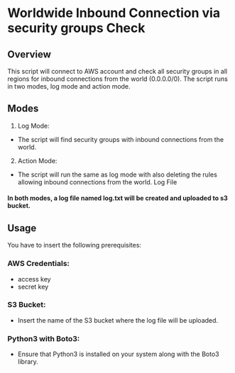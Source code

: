 # Worldwide Inbound Connection via security groups Check
## Overview
This script will connect to AWS account and check all security groups in all regions for inbound connections from the world (0.0.0.0/0). The script runs in two modes, log mode and action mode.

## Modes
1. Log Mode:
- The script will find security groups with inbound connections from the world.
2. Action Mode:
- The script will run the same as log mode with also deleting the rules allowing inbound connections from the world.
Log File

#### In both modes, a log file named log.txt will be created and uploaded to s3 bucket.

## Usage
You have to insert the following prerequisites:

### AWS Credentials:
- access key 
- secret key
  
### S3 Bucket:
- Insert the name of the S3 bucket where the log file will be uploaded.

### Python3 with Boto3:
- Ensure that Python3 is installed on your system along with the Boto3 library.
